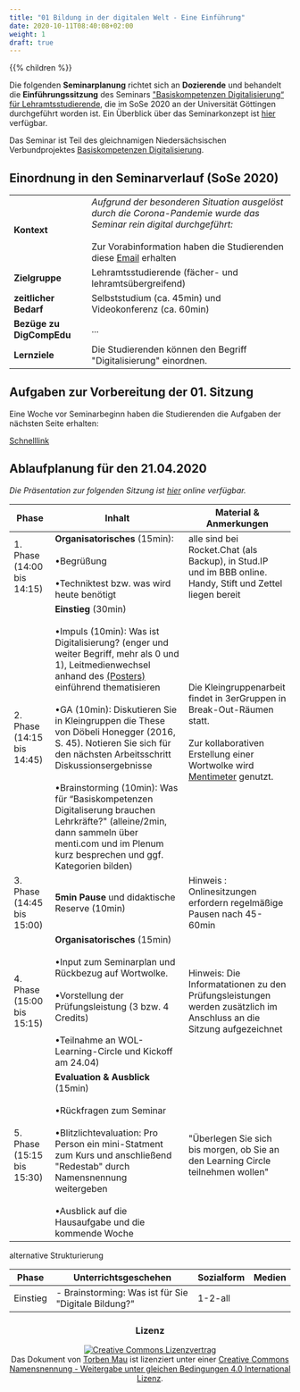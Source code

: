 ```yaml
---
title: "01 Bildung in der digitalen Welt - Eine Einführung"
date: 2020-10-11T08:40:08+02:00
weight: 1
draft: true
---
```

{{% children  %}}


Die folgenden **Seminarplanung** richtet sich an **Dozierende** und behandelt die **Einführungssitzung** des  Seminars ["Basiskompetenzen Digitalisierung“ für Lehramtsstudierende](https://univz.uni-goettingen.de/qisserver/rds?state=verpublish&status=init&vmfile=no&moduleCall=webInfo&publishConfFile=webInfo&publishSubDir=veranstaltung&veranstaltung.veranstid=262605), die im SoSe 2020 an der Universität Göttingen durchgeführt worden ist.
Ein Überblick über das Seminarkonzept ist [hier](https://pad.gwdg.de/s/H1Pr8M4hB#) verfügbar.

Das Seminar ist Teil des gleichnamigen Niedersächsischen Verbundprojektes [Basiskompetenzen Digitalisierung](https://www.lehrerbildungsverbund-niedersachsen.de/index.php?s=ProjektBasiskompetenzenDigitalisierung).


## Einordnung in den Seminarverlauf (SoSe 2020)

|||
| -------- | -------- |
| **Kontext**     |  *Aufgrund der besonderen Situation ausgelöst durch die Corona-Pandemie wurde das Seminar rein digital durchgeführt:*  <br></br>  Zur Vorabinformation haben die Studierenden diese  <a href="https://docs.google.com/document/d/1ytJLBmvdGgSY2dAN3dKL4JfPaGXM4A2dzzqLTAYqhmI/edit#heading=h.l3l3f69hx6c6">Email</a> erhalten  |
| **Zielgruppe** |Lehramtsstudierende (fächer- und lehramtsübergreifend) |
| **zeitlicher Bedarf** | Selbststudium (ca. 45min) und Videokonferenz (ca. 60min) |
| **Bezüge zu DigCompEdu** | ... |
| **Lernziele** | Die Studierenden können den Begriff "Digitalisierung" einordnen.


## Aufgaben zur Vorbereitung der 01. Sitzung



Eine Woche vor Seminarbeginn haben die Studierenden die Aufgaben der nächsten Seite erhalten:

 [Schnelllink](https://lehrerbildung.github.io/die_lehrveranstaltung_basiskompetenzen_digitalisierung/session1/session1_aufgaben/)


## Ablaufplanung für den 21.04.2020

*Die Präsentation zur folgenden Sitzung ist [hier](https://github.com/Lehrerbildung/Lehrerbildung.github.io/blob/master/GenutzteBilder/SessionFolien/01%20-%20%23BKD2020%20-%20Einf%C3%BChrung.pdf) online verfügbar.*

| Phase | Inhalt |  Material & Anmerkungen |
| -------- | -------- | -------- |
| 1. Phase (14:00 bis 14:15)|<b>Organisatorisches </b>(15min):<br></br> •Begrüßung <br></br> •Techniktest bzw. was wird heute benötigt | alle sind bei Rocket.Chat (als Backup), in Stud.IP und im BBB online. Handy, Stift und Zettel liegen bereit
|2. Phase (14:15 bis 14:45)|<b>Einstieg</b> (30min)<br></br> •Impuls (10min): Was ist Digitalisierung? (enger und weiter Begriff, mehr als 0 und 1), Leitmedienwechsel anhand des <a href="http://mehrals0und1.ch/pub/Digital/Poster/a3-poster-der-digitale-leitmedienwechsel-und-die-schule.pdf">(Posters)</a> einführend thematisieren <br></br> •GA (10min): Diskutieren Sie in Kleingruppen  die These von Döbeli Honegger (2016, S. 45). Notieren Sie sich  für den nächsten Arbeitsschritt Diskussionsergebnisse <br></br> •Brainstorming (10min): Was für  “Basiskompetenzen Digitaliserung brauchen Lehrkräfte?" (alleine/2min, dann sammeln über menti.com und im Plenum kurz besprechen und ggf. Kategorien bilden)|Die Kleingruppenarbeit findet in 3erGruppen in Break-Out-Räumen statt. <br></br>Zur kollaborativen Erstellung einer Wortwolke wird <a href="https://www.mentimeter.com">Mentimeter</a> genutzt.  <br></br>
|3. Phase (14:45 bis 15:00)|<b>5min Pause</b> und didaktische Reserve (10min)| Hinweis : Onlinesitzungen erfordern regelmäßige Pausen nach 45-60min
|4. Phase (15:00 bis 15:15)|<b>Organisatorisches</b> (15min)<br></br> •Input zum Seminarplan und Rückbezug auf Wortwolke.<br></br> •Vorstellung der Prüfungsleistung (3  bzw. 4 Credits)<br></br> •Teilnahme an WOL-Learning-Circle und Kickoff am 24.04)|Hinweis: Die Informatationen zu den Prüfungsleistungen werden zusätzlich im Anschluss an die Sitzung aufgezeichnet
|5. Phase (15:15 bis 15:30)|<b>Evaluation & Ausblick</b> (15min)<br></br> •Rückfragen zum Seminar<br></br> •Blitzlichtevaluation: Pro Person ein mini-Statment zum Kurs und anschließend "Redestab" durch Namensnennung weitergeben<br></br> •Ausblick auf die Hausaufgabe und die kommende Woche|"Überlegen Sie sich bis morgen, ob Sie an den Learning Circle teilnehmen wollen"


alternative Strukturierung  

Phase | Unterrichtsgeschehen | Sozialform | Medien    
-------- | -------- | -------- | --------   
Einstieg | - Brainstorming: Was ist für Sie "Digitale Bildung?"  | 1-2-all

<center>

### Lizenz


<a rel="license" href="http://creativecommons.org/licenses/by-sa/4.0/"><img alt="Creative Commons Lizenzvertrag" style="border-width:0" src="https://i.creativecommons.org/l/by-sa/4.0/88x31.png" /></a><br /><span xmlns:dct="http://purl.org/dc/terms/" property="dct:title">Das Dokument</span> von <span xmlns:cc="http://creativecommons.org/ns#" property="cc:attributionName">[Torben Mau](https://twitter.com/torbenmau)</span> ist lizenziert unter einer <a rel="license" href="http://creativecommons.org/licenses/by-sa/4.0/">Creative Commons Namensnennung - Weitergabe unter gleichen Bedingungen 4.0 International Lizenz</a>.

</center>
